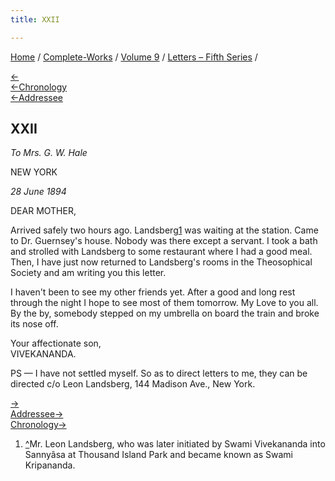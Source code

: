 ```yaml
---
title: XXII

---
```

<div>

[Home](../../../index.htm) / [Complete-Works](../../complete_works.htm)
/ [Volume 9](../volume_9_contents.htm) / [Letters – Fifth
Series](letters_fifth_series_contents.htm) /

[←](021_mother.htm)  
[←Chronology](../../volume_8/epistles_fourth_series/021_dear.htm)  
[←Addressee](021_mother.htm)

## XXII

*To Mrs. G. W. Hale*

NEW YORK

*28 June 1894*

DEAR MOTHER,

Arrived safely two hours ago. Landsberg[1](#fn1) was waiting at the
station. Came to Dr. Guernsey's house. Nobody was there except a
servant. I took a bath and strolled with Landsberg to some restaurant
where I had a good meal. Then, I have just now returned to Landsberg's
rooms in the Theosophical Society and am writing you this letter.

I haven't been to see my other friends yet. After a good and long rest
through the night I hope to see most of them tomorrow. My Love to you
all. By the by, somebody stepped on my umbrella on board the train and
broke its nose off.

Your affectionate son,  
VIVEKANANDA.

PS — I have not settled myself. So as to direct letters to me, they can
be directed c/o Leon Landsberg, 144 Madison Ave., New York.

[→](023_mother.htm)  
[Addressee→](023_mother.htm)  
[Chronology→](023_mother.htm)

</div>

1.  [^](#fn1_1)Mr. Leon Landsberg, who was later initiated by Swami
    Vivekananda into Sannyâsa at Thousand Island Park and became known
    as Swami Kripananda.
